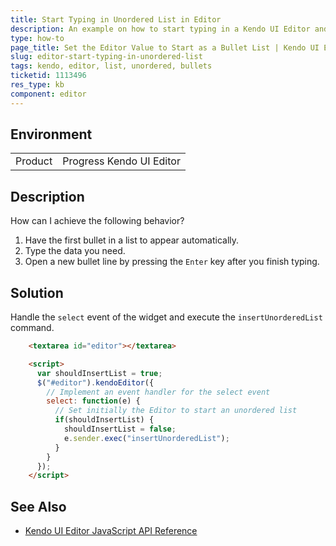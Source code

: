 ```yaml
---
title: Start Typing in Unordered List in Editor
description: An example on how to start typing in a Kendo UI Editor and automatically create <ul> and <li> elements.
type: how-to
page_title: Set the Editor Value to Start as a Bullet List | Kendo UI Editor
slug: editor-start-typing-in-unordered-list
tags: kendo, editor, list, unordered, bullets
ticketid: 1113496
res_type: kb
component: editor
---
```


## Environment

<table>
 <tr>
  <td>Product</td>
  <td>Progress Kendo UI Editor</td>
 </tr>
</table>

## Description

How can I achieve the following behavior?

1. Have the first bullet in a list to appear automatically.
1. Type the data you need.
1. Open a new bullet line by pressing the `Enter` key after you finish typing.

## Solution

Handle the `select` event of the widget and execute the `insertUnorderedList` command.

````html
	<textarea id="editor"></textarea>

	<script>
	  var shouldInsertList = true;
	  $("#editor").kendoEditor({
	    // Implement an event handler for the select event
		select: function(e) {
		  // Set initially the Editor to start an unordered list
		  if(shouldInsertList) {
			shouldInsertList = false;
			e.sender.exec("insertUnorderedList");
		  }
		}
	  });
	</script>
````

## See Also

* [Kendo UI Editor JavaScript API Reference](http://docs.telerik.com/kendo-ui/api/javascript/ui/editor)
